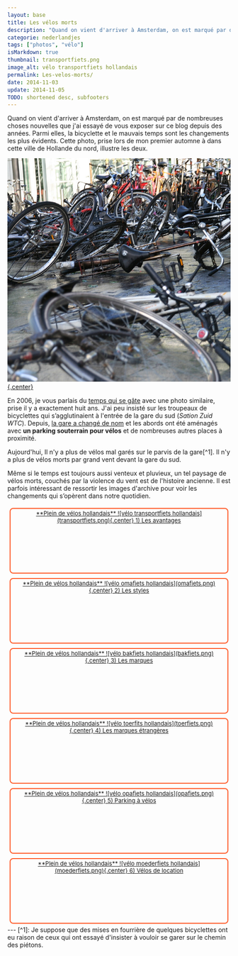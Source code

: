 ```yaml
---
layout: base
title: Les vélos morts
description: "Quand on vient d'arriver à Amsterdam, on est marqué par de nombreuses choses nouvelles que j'ai essayé de vous exposer sur ce blog depuis des années. Parmi "
categorie: nederlandjes
tags: ["photos", "vélo"]
isMarkdown: true
thumbnail: transportfiets.png
image_alt: vélo transportfiets hollandais
permalink: Les-velos-morts/
date: 2014-11-03
update: 2014-11-05
TODO: shortened desc, subfooters
---
```


Quand on vient d'arriver à Amsterdam, on est marqué par de nombreuses choses nouvelles que j'ai essayé de vous exposer sur ce blog depuis des années. Parmi elles, la bicyclette et le mauvais temps sont les changements les plus évidents. Cette photo, prise lors de mon premier automne à dans cette ville de Hollande du nord, illustre les deux.

[![Les vélos morts](les-velos-morts.jpg){.center}](https://www.flickr.com/photos/13274211@N00/409185064/)

En 2006, je vous parlais du [temps qui se gâte](/le-temps-de-gate) avec une photo similaire, prise il y a exactement huit ans. J'ai peu insisté sur les troupeaux de bicyclettes qui s’agglutinaient à l'entrée de la gare du sud (*Sation Zuid WTC*). Depuis, [la gare a changé de nom](/station-zuid-wtc-devient-amsterdam-zuid) et les abords ont été aménagés avec **un parking souterrain pour vélos** et de nombreuses autres places à proximité.

Aujourd'hui, Il n'y a plus de vélos mal garés sur le parvis de la gare[^1]. Il n'y a plus de vélos morts par grand vent devant la gare du sud.

Même si le temps est toujours aussi venteux et pluvieux, un tel paysage de vélos morts, couchés par la violence du vent est de l'histoire ancienne. Il est parfois intéressant de ressortir les images d'archive pour voir les changements qui s’opèrent dans notre quotidien.


<!-- HTML -->
<div style="border:2px solid #FF5521; border-radius:8px; text-align:center; font-size:small; padding:2px 8px; float:left; margin:5px; height:140px;">
<a href="/plein-de-velos-hollandais" title="tout savoir sur la bicyclette aux Pays-Bas">
<!-- / HTML -->
**Plein de vélos hollandais**  
![vélo transportfiets hollandais](transportfiets.png){.center}  
1) Les avantages  
<!-- HTML -->
</a></div>
<!-- / HTML -->

<!-- HTML -->
<div style="border:2px solid #FF5521; border-radius:8px; text-align:center; font-size:small; padding:2px 8px; float:left; margin:5px; height:140px;">
<a href="/plein-de-velos" title="tout savoir sur la bicyclette aux Pays-Bas">
<!-- / HTML -->
**Plein de vélos hollandais**  
![vélo omafiets hollandais](omafiets.png){.center}  
2) Les styles
<!-- HTML -->
</a></div>
<!-- / HTML -->


<!-- HTML -->
<div style="border:2px solid #FF5521; border-radius:8px; text-align:center; font-size:small; padding:2px 8px; float:left; margin:5px; height:140px;">
<a href="/plein-de-velos-hollandais-3" title="tout savoir sur la bicyclette aux Pays-Bas">
<!-- / HTML -->
**Plein de vélos hollandais**  
![vélo bakfiets hollandais](bakfiets.png){.center}  
3) Les marques
<!-- HTML -->
</a></div>
<!-- / HTML -->

<!-- HTML -->
<div style="border:2px solid #FF5521; border-radius:8px; text-align:center; font-size:small; padding:2px 8px; float:left; margin:5px; height:140px;">
<a href="/plein-de-velos-pas-hollandais-4" title="tout savoir sur la bicyclette aux Pays-Bas">
<!-- / HTML -->
**Plein de vélos hollandais**  
![vélo toerfits hollandais](toerfiets.png){.center}  
4) Les marques étrangères
<!-- HTML -->
</a></div>
<!-- / HTML -->

<!-- HTML -->
<div style="border:2px solid #FF5521; border-radius:8px; text-align:center; font-size:small; padding:2px 8px; float:left; margin:5px; height:140px;">
<a href="/une-heure-sans-velo" title="tout savoir sur la bicyclette aux Pays-Bas">
<!-- / HTML -->
**Plein de vélos hollandais**  
![vélo opafiets hollandais](opafiets.png){.center}  
5) Parking à vélos
<!-- HTML -->
</a></div>
<!-- / HTML -->

<!-- HTML -->
<div style="border:2px solid #FF5521; border-radius:8px; text-align:center; font-size:small; padding:2px 8px; float:left; margin:5px; height:140px;">
<a href="/les-velos-de-location" title="tout savoir sur la bicyclette aux Pays-Bas">
<!-- / HTML -->
**Plein de vélos hollandais**  
![vélo moederfiets  hollandais](moederfiets.png){.center}  
6) Vélos de location
<!-- HTML -->
</a></div>
<!-- / HTML -->

<!-- HTML -->
<div style="clear:both;"></div>
<!-- / HTML -->
---
[^1]: Je suppose que des mises en fourrière de quelques bicyclettes ont eu raison de ceux qui ont essayé d'insister à vouloir se garer sur le chemin des piétons.
<!-- post notes:
http://meinamsterdam.nl/admin/post.php?id=116
--->
